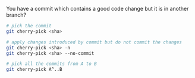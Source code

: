 You have a commit which contains a good code change but it is in another branch?

```bash
# pick the commit 
git cherry-pick <sha>

# apply changes introduced by commit but do not commit the changes
git cherry-pick <sha> -n
git cherry-pick <sha> --no-commit

# pick all the commits from A to B
git cherry-pick A^..B
```
